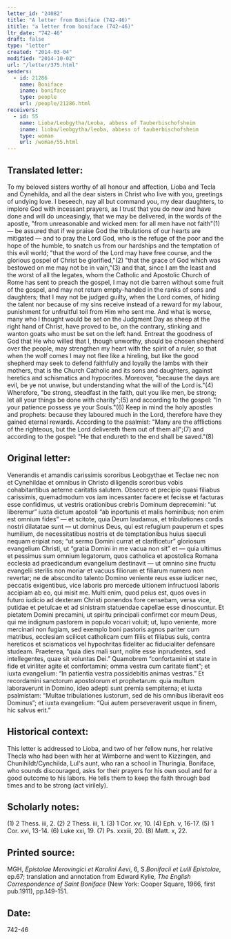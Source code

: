 ```yaml
---
letter_id: "24082"
title: "A letter from Boniface (742-46)"
ititle: "a letter from boniface (742-46)"
ltr_date: "742-46"
draft: false
type: "letter"
created: "2014-03-04"
modified: "2014-10-02"
url: "/letter/375.html"
senders:
  - id: 21286
    name: Boniface
    iname: boniface
    type: people
    url: /people/21286.html
receivers:
  - id: 55
    name: Lioba/Leobgytha/Leoba, abbess of Tauberbischofsheim
    iname: lioba/leobgytha/leoba, abbess of tauberbischofsheim
    type: woman
    url: /woman/55.html
---
```

<h2> Translated letter:</h2>To my beloved sisters worthy of all honour and affection, Lioba and Tecla and Cynehilda, and all the dear sisters in Christ who live with you, greetings of undying love.
I beseech, nay all but command you, my dear daughters, to implore God with incessant prayers, as I trust that you do now and have done and will do unceasingly, that we may be delivered, in the words of the apostle, "from unreasonable and wicked men: for all men have not faith"(1) — be assured that if we praise God the tribulations of our hearts are mitigated — and to pray the Lord God, who is the refuge of the poor and the hope of the humble, to snatch us from our hardships and the temptation of this evil world;  "that the word of the Lord may have free course, and the glorious gospel of Christ be glorified,"(2) "that the grace of God which was bestowed on me may not be in vain,"(3) and that, since I am the least and the worst of all the legates, whom the Catholic and Apostolic Church of Rome has sent to preach the gospel, I may not die barren without some fruit of the gospel, and may not return empty-handed in the ranks of sons and daughters; that I may not be judged guilty, when the Lord comes, of hiding the talent nor because of my sins receive instead of a reward for my labour, punishment for unfruitful toil from Him who sent me. And what is worse, many who I thought would be set on the Judgment Day as sheep at the right hand of Christ, have proved to be, on the contrary, stinking and wanton goats who must be set on the left hand. Entreat the goodness of God that He who willed that I, though unworthy, should be chosen shepherd over the people, may strengthen my heart with the spirit of a ruler, so that when the wolf comes I may not flee like a hireling, but like the good shepherd may seek to defend faithfully and loyally the lambs with their mothers, that is the Church Catholic and its sons and daughters, against heretics and schismatics and hypocrites.
Moreover, "because the days are evil, be ye not unwise, but understanding what the will of the Lord is."(4) Wherefore, "be strong, steadfast in the faith, quit you like men, be strong; let all your things be done with charity";(5) and according to the gospel: "In your patience possess ye your Souls."(6) Keep in mind the holy apostles and prophets: because they laboured much in the Lord, therefore have they gained eternal rewards. According to the psalmist: "Many are the afflictions of the righteous, but the Lord delivereth them out of them all";(7) and according to the gospel: "He that endureth to the end shall be saved."(8)
<h2 class="mt-4"> Original letter:</h2>Venerandis et amandis carissimis sororibus Leobgythae et Teclae nec non et Cynehildae et omnibus in Christo diligendis sororibus vobis cohabitantibus aeterne caritatis salutem.
Obsecro et precipio quasi filiabus carissimis, quemadmodum vos iam incessanter facere et fecisse et facturas esse confidimus, ut vestris orationibus crebris Dominum deprecemini: “ut liberemur” iuxta dictum apostoli “ab inportunis et malis hominibus; non enim est omnium fides” — et scitote, quia Deum laudamus, et tribulationes cordis nostri dilatatae sunt — ut dominus Deus, qui est refugium pauperum et spes humilium, de necessitatibus nostris et de temptationibus huius saeculi nequam eripiat nos; “ut sermo Domini currat et clarificetur” gloriosum evangelium Christi, ut “gratia Domini in me vacua non sit” et — quia ultimus et pessimus sum omnium legatorum, quos catholica et apostolica Romana ecclesia ad praedicandum evangelium destinavit — ut omnino sine fructu evangelii sterilis non moriar et vacuus filiorum et filiarum numero non revertar; ne de abscondito talento Domino veniente reus esse iudicer nec, peccatis exigentibus, vice laboris pro mercede ultionem infructuosi laboris accipiam ab eo, qui misit me. Multi enim, quod peius est, quos oves in futuro iudicio ad dexteram Christi ponendos fore censebam, versa vice, putidae et petulcae et ad sinistram statuendae capellae esse dinoscuntur. Et pietatem Domini precamini, ut spiritu principali confirmet cor meum Deus, qui me indignum pastorem in populo vocari voluit; ut, lupo veniente, more mercinari non fugiam, sed exemplo boni pastoris agnos pariter cum matribus, ecclesiam scilicet catholicam cum filiis et filiabus suis, contra hereticos et scismaticos vel hypochritas fideliter ac fiducialiter defensare studeam. Praeterea, “quia dies mali sunt, nolite esse inprudentes, sed intellegentes, quae sit voluntas Dei.” Quamobrem “confortamini et state in fide et viriliter agite et confortamini; omma vestra cum caritate fiant”; et iuxta evangelium: “In patientia vestra possidebitis animas vestras.” Et recordamini sanctorum apostolorum et prophetarum: quia multum laboraverunt in Domino, ideo adepti sunt premia sempiterna; et iuxta psalmistam: “Multae tribulationes iustorum, sed de his omnibus liberavit eos Dominus”; et iuxta evangelium: “Qui autem perseveraverit usque in finem, hic salvus erit.”
<h2 class="mt-4"> Historical context:</h2>This letter is addressed to Lioba, and two of her fellow nuns, her relative Thecla who had been with her at Wimborne and went to Kizzingen, and Chunihildt/Cynchilda, Lul's aunt, who ran a school in Thuringia.  Boniface, who sounds discouraged, asks for their prayers for his own soul and for a good outcome to his labors.  He tells them to keep the faith through bad times and to be strong (act virilely).
<h2 class="mt-4"> Scholarly notes:</h2>(1) 2 Thess. iii, 2.
(2) 2 Thess. iii, 1.
(3) 1 Cor. xv, 10.
(4) Eph. v, 16-17.
(5) 1 Cor. xvi, 13-14.
(6) Luke xxi, 19.
(7) Ps. xxxiii, 20.
(8) Matt. x, 22.
<h2 class="mt-4"> Printed source:</h2><p>MGH, <em>Epistolae Merovingici et Karolini Aevi</em>, 6, S.<em>Bonifacii et Lulli Epistolae</em>, ep.67; translation and annotation from Edward Kylie, <em>The English Correspondence of Saint Boniface</em> (New York: Cooper Square, 1966, first pub.1911), pp.149-151.</p><h2 class="mt-4"> Date:</h2>742-46
